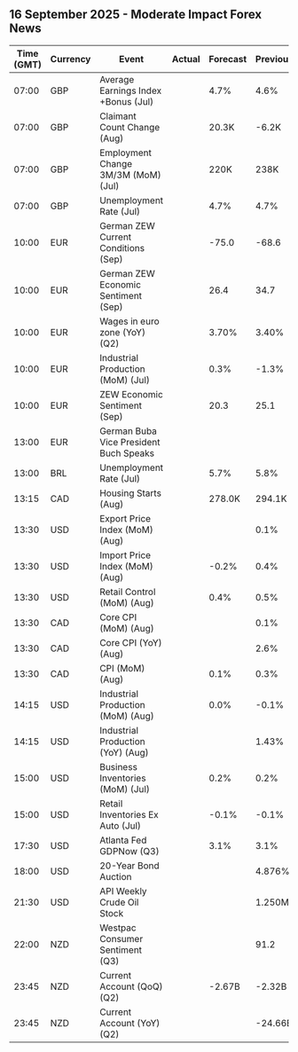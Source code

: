 ## 16 September 2025 - Moderate Impact Forex News

| Time (GMT) | Currency | Event | Actual | Forecast | Previous |
|------|----------|-------|--------|----------|----------|
| 07:00 | GBP | Average Earnings Index +Bonus (Jul) |  | 4.7% | 4.6% |
| 07:00 | GBP | Claimant Count Change (Aug) |  | 20.3K | -6.2K |
| 07:00 | GBP | Employment Change 3M/3M (MoM) (Jul) |  | 220K | 238K |
| 07:00 | GBP | Unemployment Rate (Jul) |  | 4.7% | 4.7% |
| 10:00 | EUR | German ZEW Current Conditions (Sep) |  | -75.0 | -68.6 |
| 10:00 | EUR | German ZEW Economic Sentiment (Sep) |  | 26.4 | 34.7 |
| 10:00 | EUR | Wages in euro zone (YoY) (Q2) |  | 3.70% | 3.40% |
| 10:00 | EUR | Industrial Production (MoM) (Jul) |  | 0.3% | -1.3% |
| 10:00 | EUR | ZEW Economic Sentiment (Sep) |  | 20.3 | 25.1 |
| 13:00 | EUR | German Buba Vice President Buch Speaks |  |  |  |
| 13:00 | BRL | Unemployment Rate (Jul) |  | 5.7% | 5.8% |
| 13:15 | CAD | Housing Starts (Aug) |  | 278.0K | 294.1K |
| 13:30 | USD | Export Price Index (MoM) (Aug) |  |  | 0.1% |
| 13:30 | USD | Import Price Index (MoM) (Aug) |  | -0.2% | 0.4% |
| 13:30 | USD | Retail Control (MoM) (Aug) |  | 0.4% | 0.5% |
| 13:30 | CAD | Core CPI (MoM) (Aug) |  |  | 0.1% |
| 13:30 | CAD | Core CPI (YoY) (Aug) |  |  | 2.6% |
| 13:30 | CAD | CPI (MoM) (Aug) |  | 0.1% | 0.3% |
| 14:15 | USD | Industrial Production (MoM) (Aug) |  | 0.0% | -0.1% |
| 14:15 | USD | Industrial Production (YoY) (Aug) |  |  | 1.43% |
| 15:00 | USD | Business Inventories (MoM) (Jul) |  | 0.2% | 0.2% |
| 15:00 | USD | Retail Inventories Ex Auto (Jul) |  | -0.1% | -0.1% |
| 17:30 | USD | Atlanta Fed GDPNow (Q3) |  | 3.1% | 3.1% |
| 18:00 | USD | 20-Year Bond Auction |  |  | 4.876% |
| 21:30 | USD | API Weekly Crude Oil Stock |  |  | 1.250M |
| 22:00 | NZD | Westpac Consumer Sentiment (Q3) |  |  | 91.2 |
| 23:45 | NZD | Current Account (QoQ) (Q2) |  | -2.67B | -2.32B |
| 23:45 | NZD | Current Account (YoY) (Q2) |  |  | -24.66B |
